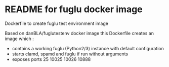 # README for fuglu docker image
Dockerfile to create fuglu test environment image

Based on danBLA/fuglutestenv docker image this Dockerfile creates an image which :

- contains a working fuglu (Python2/3) instance with default configuration
- starts clamd, spamd and fuglu if run without arguments
- exposes ports 25 10025 10026 10888
